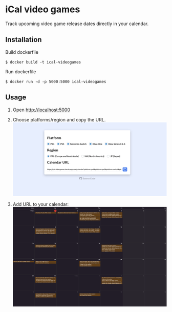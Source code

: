 # iCal video games
Track upcoming video game release dates directly in your calendar.

## Installation
Build dockerfile
```console
$ docker build -t ical-videogames
```
Run dockerfile
```console
$ docker run -d -p 5000:5000 ical-videogames
```

## Usage

1. Open [http://localhost:5000](http://localhost:5000)

2. Choose platforms/region and copy the URL.
![Web platform](media/web.png)

3. Add URL to your calendar:
![Calendar](media/calendar.png)
